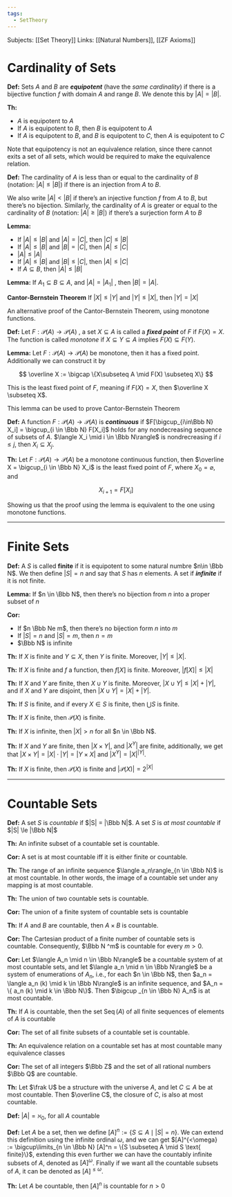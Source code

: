 ```yaml
---
tags:
  - SetTheory
---
```

Subjects: [[Set Theory]]
Links: [[Natural Numbers]], [[ZF Axioms]]
# Cardinality of Sets

********Def:******** Sets $A$ and $B$ are _**********equipotent**********_ (have the _same cardinality_) if there is a bijective function $f$ with domain $A$ and range $B$. We denote this by $|A| = |B|$.

********Th:********

- $A$ is equipotent to $A$
- If $A$ is equipotent to $B$, then $B$ is equipotent to $A$
- If $A$ is equipotent to $B$, and $B$ is equipotent to $C$, then $A$ is equipotent to $C$

Note that equipotency is not an equivalence relation, since there cannot exits a set of all sets, which would be required to make the equivalence relation.

**Def:** The cardinality of $A$ is less than or equal to the cardinality of $B$ (notation: $|A| \le |B|$) if there is an injection from $A$ to $B$.

We also write $|A| < |B|$ if there’s an injective function $f$ from $A$ to $B$, but there’s no bijection. Similarly, the cardinality of $A$ is greater or equal to the cardinality of $B$ (notation: $|A| \ge |B|$) if there’s a surjection form $A$ to $B$

**************Lemma:**************

- If $|A| \le |B|$ and $|A| = |C|$, then $|C| \le |B|$
- If $|A| \le |B|$ and $|B| = |C|$, then $|A| \le |C|$
- $|A| \le |A|$
- If $|A| \le |B|$ and $|B | \le |C|$, then $|A| \le |C|$
- If $A \subseteq B$, then $|A| \le |B|$

**Lemma:** If $A_1 \subseteq B \subseteq A$, and $|A| = |A_1|$ , then $|B | = |A|$.

********Cantor-Bernstein Theorem********
If $|X| \le |Y|$ and $|Y| \le |X|$, then $|Y |= |X|$

An alternative proof of the Cantor-Bernstein Theorem, using monotone functions.

**Def:** Let ${F: \mathcal {P}(A) \to \mathcal {P}(A)}$ , a set $X \subseteq A$ is called a _****fixed point****_ of $F$ if $F(X) = X$. The function is called _monotone_ if $X \subseteq Y\subseteq A$ implies $F(X) \subseteq F(Y)$.

**Lemma:** Let ${F: \mathcal {P}(A) \to \mathcal {P}(A)}$ be monotone, then it has a fixed point. Additionally we can construct it by

$$ \overline X := \bigcap \{X\subseteq A \mid F(X) \subseteq X\} $$

This is the least fixed point of $F$, meaning if $F(X) = X$, then $\overline X \subseteq X$.

This lemma can be used to prove Cantor-Bernstein Theorem

**********Def:********** A function ${F: \mathcal {P}(A) \to \mathcal {P}(A)}$ is _**********continuous**********_ if $F[\bigcup_{i\in\Bbb N} X_i] = \bigcup_{i \in \Bbb N} F[X_i]$ holds for any nondecreasing sequence of subsets of $A$. $\langle X_i \mid i \in \Bbb N\rangle$ is nondrecreasing if $i \le j$, then $X_i \subseteq X_j$.

**Th:** Let ${F: \mathcal {P}(A) \to \mathcal {P}(A)}$ be a monotone continuous function, then $\overline X = \bigcup_{i \in \Bbb N} X_i$ is the least fixed point of $F$, where $X_0 = \varnothing$, and

$$ X_{i+1} = F[X_i] $$

Showing us that the proof using the lemma is equivalent to the one using monotone functions.

---

# Finite Sets

**********Def:********** A $S$ is called **finite** if it is equipotent to some natural numbre $n\in \Bbb N$. We then define $|S| = n$ and say that $S$ has $n$ elements. A set if _********infinite********_ if it is not finite.

**************Lemma:************** If $n \in \Bbb N$, then there’s no bijection from $n$ into a proper subset of $n$

**Cor:**

- If $n \Bbb Ne m$, then there’s no bijection form $n$ into $m$
- If $|S| =n$ and $|S| = m$, then $n = m$
- $\Bbb N$ is infinite

********Th:******** If $X$ is finite and $Y \subseteq X$, then $Y$ is finite. Moreover, $|Y| \le |X|$.

********Th:******** If $X$ is finite and $f$ a function, then $f[X]$ is finite. Moreover, $|f[X]| \le |X|$

********Th:******** If $X$ and $Y$ are finite, then $X \cup Y$ is finite. Moreover, $|X\cup Y| \le |X|+|Y|$, and if $X$ and $Y$ are disjoint, then $|X\cup Y| = |X|+|Y|$.

********Th:******** If $S$ is finite, and if every $X \in S$ is finite, then $\bigcup S$ is finite.

********Th:******** If $X$ is finite, then $\mathcal P (X)$ is finite.

********Th:******** If $X$ is infinite, then $|X| > n$ for all $n \in \Bbb N$.

******Th:****** If $X$ and $Y$ are finite, then $|X \times Y |$, and $|X^Y |$ are finite, additionally, we get that ${|X\times Y | = |X| \cdot | Y| = |Y \times X|}$ and $|X^Y| = |X|^{|Y|}$.

********Th:******** If $X$ is finite, then $\mathcal P(X)$ is finite and $|\mathcal P(X)| = 2^{|X|}$

---

# Countable Sets

**********Def:********** A set $S$ is _countable_ if $|S| = |\Bbb N|$. A set $S$ is _at most countable_ if $|S| \le |\Bbb N|$

********Th:******** An infinite subset of a countable set is countable.

********Cor:******** A set is at most countable iff it is either finite or countable.

********Th:******** The range of an infinite sequence $\langle a_n\rangle_{n \in \Bbb N}$ is at most countable. In other words, the image of a countable set under any mapping is at most countable.

**Th:** The union of two countable sets is countable.

**Cor:** The union of a finite system of countable sets is countable

********Th:******** If $A$ and $B$ are countable, then $A\times B$ is countable.

**Cor:** The Cartesian product of a finite number of countable sets is countable. Consequently, $\Bbb N ^m$ is countable for every $m >0$.

**Cor:** Let $\langle A_n \mid n \in \Bbb N\rangle$ be a countable system of at most countable sets, and let $\langle a_n \mid n \in \Bbb N\rangle$ be a system of enumerations of $A_n$, i.e., for each $n \in \Bbb N$, then $a_n = \langle a_n (k) \mid k \in \Bbb N\rangle$ is an infinite sequence, and $A_n = \{ a_n (k) \mid k \in \Bbb N\}$. Then $\bigcup _{n \in \Bbb N} A_n$ is at most countable.

********Th:******** If $A$ is countable, then the set $\operatorname{Seq}(A)$ of all finite sequences of elements of $A$ is countable

**Cor:** The set of all finite subsets of a countable set is countable.

********Th:******** An equivalence relation on a countable set has at most countable many equivalence classes

********Cor:******** The set of all integers $\Bbb Z$ and the set of all rational numbers $\Bbb Q$ are countable.

********Th:******** Let $\frak U$ be a structure with the universe $A$, and let $C\subseteq A$ be at most countable. Then $\overline C$, the closure of $C$, is also at most countable.

**Def:** $|A| = \aleph_0$, for all $A$ countable

**Def:** Let $A$ be a set, then we define $[A]^n := \{ S \subseteq A\mid |S| =n\}$. We can extend this definition using the infinite ordinal $\omega$, and we can get $[A]^{<\omega} := \bigcup\limits_{n \in \Bbb N} [A]^n = \{S \subseteq A \mid S \text{ finite}\}$, extending this even further we can have the countably infinite subsets of $A$, denoted as $[A]^\omega$. Finally if we want all the countable subsets of $A$, it can be denoted as $[A]^{\le \omega}$. 

**Th:** Let $A$ be countable, then $[A]^n$ is countable for $n >0$